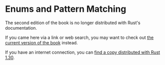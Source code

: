 # Enums and Pattern Matching

The second edition of the book is no longer distributed with Rust's documentation.

If you came here via a link or web search, you may want to check out [the current
version of the book](../ch06-00-enums.md) instead.

If you have an internet connection, you can [find a copy distributed with
Rust
1.30](https://doc.rust-lang.org/1.30.0/book/second-edition/ch06-00-enums.html).